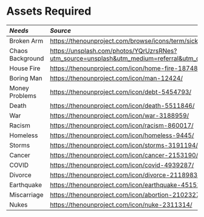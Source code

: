 # **Assets Required**
|*Needs*| *Source*|
|:-----|:---------|
|Broken Arm|https://thenounproject.com/browse/icons/term/sick/
|Chaos Background | https://unsplash.com/photos/YQrUzrsRNes?utm_source=unsplash&utm_medium=referral&utm_content=creditShareLink
|House Fire | https://thenounproject.com/icon/home-fire-1874811/
|Boring Man | https://thenounproject.com/icon/man-12424/
|Money Problems | https://thenounproject.com/icon/debt-5454793/
|Death| https://thenounproject.com/icon/death-5511846/
|War| https://thenounproject.com/icon/war-3188959/
|Racism| https://thenounproject.com/icon/racism-860017/
|Homeless| https://thenounproject.com/icon/homeless-9445/
|Storms |https://thenounproject.com/icon/storms-3191194/
|Cancer | https://thenounproject.com/icon/cancer-2153190/
|COVID| https://thenounproject.com/icon/covid-4939287/
|Divorce| https://thenounproject.com/icon/divorce-2118983/
|Earthquake| https://thenounproject.com/icon/earthquake-4515140/
|Miscarriage| https://thenounproject.com/icon/abortion-2102327/
|Nukes| https://thenounproject.com/icon/nuke-2311314/